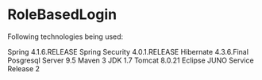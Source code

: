 # RoleBasedLogin

Following technologies being used:

Spring 4.1.6.RELEASE
Spring Security 4.0.1.RELEASE
Hibernate 4.3.6.Final
Posgresql Server 9.5
Maven 3
JDK 1.7
Tomcat 8.0.21
Eclipse JUNO Service Release 2
